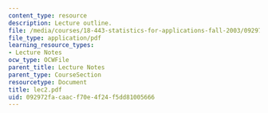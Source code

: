 ```yaml
---
content_type: resource
description: Lecture outline.
file: /media/courses/18-443-statistics-for-applications-fall-2003/092972facaacf70e4f24f5dd81005666_lec2.pdf
file_type: application/pdf
learning_resource_types:
- Lecture Notes
ocw_type: OCWFile
parent_title: Lecture Notes
parent_type: CourseSection
resourcetype: Document
title: lec2.pdf
uid: 092972fa-caac-f70e-4f24-f5dd81005666
---
```


